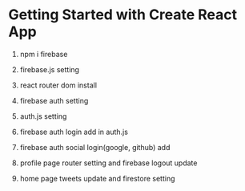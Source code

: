 # Getting Started with Create React App

1. npm i firebase

2. firebase.js setting

3. react router dom install

4. firebase auth setting

5. auth.js setting

6. firebase auth login add in auth.js

7. firebase auth social login(google, github) add

8. profile page router setting and firebase logout update

9. home page tweets update and firestore setting
